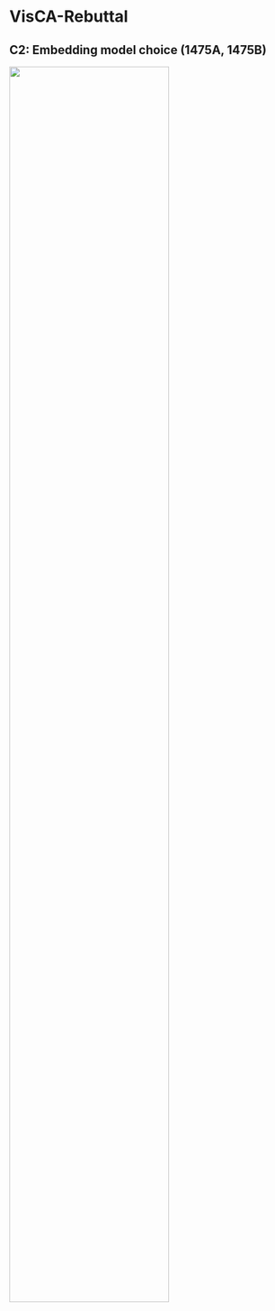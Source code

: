 # VisCA-Rebuttal

## C2: Embedding model choice (1475A, 1475B)
<img src="./img/embedding_mode.png" width="75%">
